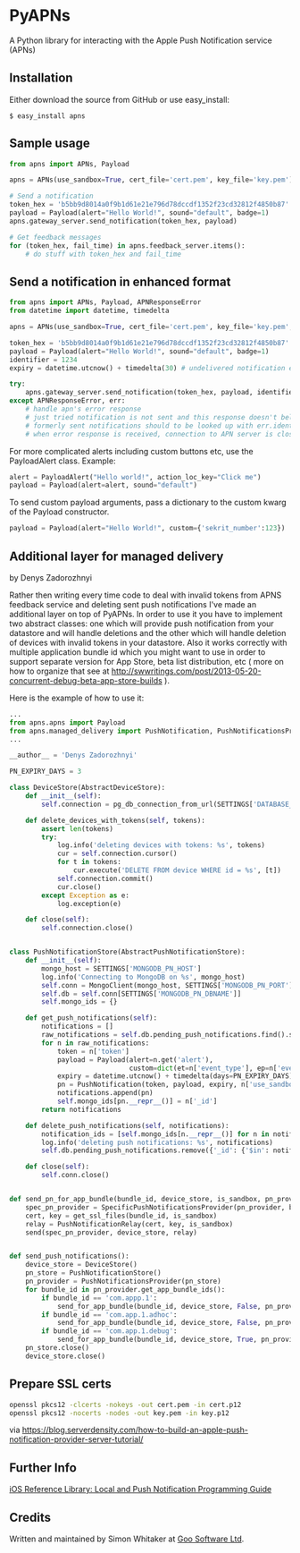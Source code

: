 # PyAPNs 

A Python library for interacting with the Apple Push Notification service 
(APNs)

## Installation

Either download the source from GitHub or use easy_install:

    $ easy_install apns


## Sample usage

```python
from apns import APNs, Payload

apns = APNs(use_sandbox=True, cert_file='cert.pem', key_file='key.pem')

# Send a notification
token_hex = 'b5bb9d8014a0f9b1d61e21e796d78dccdf1352f23cd32812f4850b87'
payload = Payload(alert="Hello World!", sound="default", badge=1)
apns.gateway_server.send_notification(token_hex, payload)

# Get feedback messages
for (token_hex, fail_time) in apns.feedback_server.items():
    # do stuff with token_hex and fail_time
```

## Send a notification in enhanced format
```python
from apns import APNs, Payload, APNResponseError
from datetime import datetime, timedelta

apns = APNs(use_sandbox=True, cert_file='cert.pem', key_file='key.pem', enhanced=True)

token_hex = 'b5bb9d8014a0f9b1d61e21e796d78dccdf1352f23cd32812f4850b87'
payload = Payload(alert="Hello World!", sound="default", badge=1)
identifier = 1234
expiry = datetime.utcnow() + timedelta(30) # undelivered notification expires after 30 seconds

try:
    apns.gateway_server.send_notification(token_hex, payload, identifier, expiry)
except APNResponseError, err:
    # handle apn's error response
    # just tried notification is not sent and this response doesn't belong to that notification.
    # formerly sent notifications should to be looked up with err.identifier to find one which caused this error.
    # when error response is received, connection to APN server is closed.
```

For more complicated alerts including custom buttons etc, use the PayloadAlert 
class. Example:

```python
alert = PayloadAlert("Hello world!", action_loc_key="Click me")
payload = Payload(alert=alert, sound="default")
```

To send custom payload arguments, pass a dictionary to the custom kwarg
of the Payload constructor.

```python
payload = Payload(alert="Hello World!", custom={'sekrit_number':123})
```

## Additional layer for managed delivery 
by Denys Zadorozhnyi

Rather then writing every time code to deal with invalid tokens from APNS feedback service and deleting sent push notifications I've made an additional layer on top of PyAPNs. In order to use it you have to implement two abstract classes: one which will provide push notification from your datastore and will handle deletions and the other which will handle deletion of devices with invalid tokens in your datastore.
Also it works correctly with multiple application bundle id which you might want to use in order to support separate version for App Store, beta list distribution, etc ( more on how to organize that see at http://swwritings.com/post/2013-05-20-concurrent-debug-beta-app-store-builds ).

Here is the example of how to use it:

```python
...
from apns.apns import Payload
from apns.managed_delivery import PushNotification, PushNotificationsProvider, SpecificPushNotificationsProvider, PushNotificationRelay, send, AbstractPushNotificationStore, AbstractDeviceStore
...

__author__ = 'Denys Zadorozhnyi'

PN_EXPIRY_DAYS = 3

class DeviceStore(AbstractDeviceStore):
    def __init__(self):
        self.connection = pg_db_connection_from_url(SETTINGS['DATABASE_URI'])

    def delete_devices_with_tokens(self, tokens):
        assert len(tokens)
        try:
            log.info('deleting devices with tokens: %s', tokens)
            cur = self.connection.cursor()
            for t in tokens:
                cur.execute('DELETE FROM device WHERE id = %s', [t])
            self.connection.commit()
            cur.close()
        except Exception as e:
            log.exception(e)

    def close(self):
        self.connection.close()


class PushNotificationStore(AbstractPushNotificationStore):
    def __init__(self):
        mongo_host = SETTINGS['MONGODB_PN_HOST']
        log.info('Connecting to MongoDB on %s', mongo_host)
        self.conn = MongoClient(mongo_host, SETTINGS['MONGODB_PN_PORT'])
        self.db = self.conn[SETTINGS['MONGODB_PN_DBNAME']]
        self.mongo_ids = {}

    def get_push_notifications(self):
        notifications = []
        raw_notifications = self.db.pending_push_notifications.find().sort('date_created')
        for n in raw_notifications:
            token = n['token']
            payload = Payload(alert=n.get('alert'),
                              custom=dict(et=n['event_type'], ep=n['event_param']))
            expiry = datetime.utcnow() + timedelta(days=PN_EXPIRY_DAYS)
            pn = PushNotification(token, payload, expiry, n['use_sandbox'], n['app_bundle_id'])
            notifications.append(pn)
            self.mongo_ids[pn.__repr__()] = n['_id']
        return notifications

    def delete_push_notifications(self, notifications):
        notification_ids = [self.mongo_ids[n.__repr__()] for n in notifications]
        log.info('deleting push notifications: %s', notifications)
        self.db.pending_push_notifications.remove({'_id': {'$in': notification_ids}})

    def close(self):
        self.conn.close()


def send_pn_for_app_bundle(bundle_id, device_store, is_sandbox, pn_provider):
    spec_pn_provider = SpecificPushNotificationsProvider(pn_provider, bundle_id, is_sandbox)
    cert, key = get_ssl_files(bundle_id, is_sandbox)
    relay = PushNotificationRelay(cert, key, is_sandbox)
    send(spec_pn_provider, device_store, relay)


def send_push_notifications():
    device_store = DeviceStore()
    pn_store = PushNotificationStore()
    pn_provider = PushNotificationsProvider(pn_store)
    for bundle_id in pn_provider.get_app_bundle_ids():
        if bundle_id == 'com.appp.1':
            send_for_app_bundle(bundle_id, device_store, False, pn_provider)
        if bundle_id == 'com.app.1.adhoc':
            send_for_app_bundle(bundle_id, device_store, False, pn_provider)
        if bundle_id == 'com.app.1.debug':
            send_for_app_bundle(bundle_id, device_store, True, pn_provider)
    pn_store.close()
    device_store.close()


```

## Prepare SSL certs
```bash
openssl pkcs12 -clcerts -nokeys -out cert.pem -in cert.p12
openssl pkcs12 -nocerts -nodes -out key.pem -in key.p12
```
via https://blog.serverdensity.com/how-to-build-an-apple-push-notification-provider-server-tutorial/


## Further Info

[iOS Reference Library: Local and Push Notification Programming Guide][a1]

## Credits

Written and maintained by Simon Whitaker at [Goo Software Ltd][goo].

[a1]:http://developer.apple.com/iphone/library/documentation/NetworkingInternet/Conceptual/RemoteNotificationsPG/Introduction/Introduction.html#//apple_ref/doc/uid/TP40008194-CH1-SW1
[goo]:http://www.goosoftware.co.uk/
